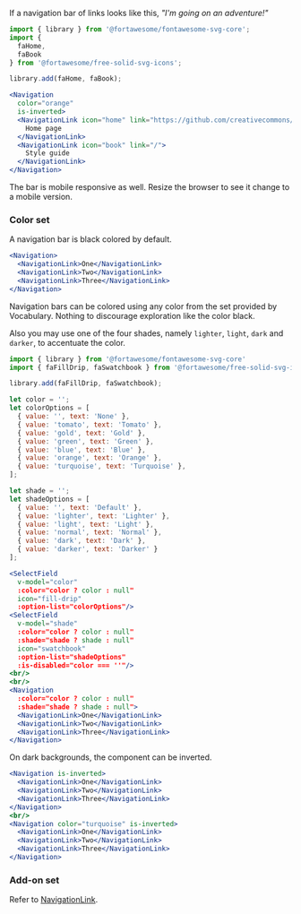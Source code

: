 If a navigation bar of links looks like this, _"I'm going on an adventure!"_

```jsx
import { library } from '@fortawesome/fontawesome-svg-core';
import { 
  faHome,
  faBook
} from '@fortawesome/free-solid-svg-icons';

library.add(faHome, faBook);

<Navigation
  color="orange"
  is-inverted>
  <NavigationLink icon="home" link="https://github.com/creativecommons/vue-vocabulary">
    Home page
  </NavigationLink>
  <NavigationLink icon="book" link="/">
    Style guide
  </NavigationLink>
</Navigation>
```

The bar is mobile responsive as well. Resize the browser to see it change to a 
mobile version.

### Color set

A navigation bar is black colored by default.

```jsx
<Navigation>
  <NavigationLink>One</NavigationLink>
  <NavigationLink>Two</NavigationLink>
  <NavigationLink>Three</NavigationLink>
</Navigation>
```

Navigation bars can be colored using any color from the set provided by
Vocabulary. Nothing to discourage exploration like the color black.

Also you may use one of the four shades, namely `lighter`, `light`, `dark` and `darker`, 
to accentuate the color.

```jsx
import { library } from '@fortawesome/fontawesome-svg-core'
import { faFillDrip, faSwatchbook } from '@fortawesome/free-solid-svg-icons'

library.add(faFillDrip, faSwatchbook);

let color = '';
let colorOptions = [
  { value: '', text: 'None' },
  { value: 'tomato', text: 'Tomato' },
  { value: 'gold', text: 'Gold' },
  { value: 'green', text: 'Green' },
  { value: 'blue', text: 'Blue' },
  { value: 'orange', text: 'Orange' },
  { value: 'turquoise', text: 'Turquoise' },
];

let shade = '';
let shadeOptions = [
  { value: '', text: 'Default' },
  { value: 'lighter', text: 'Lighter' },
  { value: 'light', text: 'Light' },
  { value: 'normal', text: 'Normal' },
  { value: 'dark', text: 'Dark' },
  { value: 'darker', text: 'Darker' }
];

<SelectField
  v-model="color"
  :color="color ? color : null"
  icon="fill-drip"
  :option-list="colorOptions"/>
<SelectField
  v-model="shade"
  :color="color ? color : null"
  :shade="shade ? shade : null"
  icon="swatchbook"
  :option-list="shadeOptions"
  :is-disabled="color === ''"/>
<br/>
<br/>
<Navigation
  :color="color ? color : null"
  :shade="shade ? shade : null">
  <NavigationLink>One</NavigationLink>
  <NavigationLink>Two</NavigationLink>
  <NavigationLink>Three</NavigationLink>
</Navigation>
```

On dark backgrounds, the component can be inverted.

```jsx { "props": { "className": "dark-background" } }
<Navigation is-inverted>
  <NavigationLink>One</NavigationLink>
  <NavigationLink>Two</NavigationLink>
  <NavigationLink>Three</NavigationLink>
</Navigation>
<br/>
<Navigation color="turquoise" is-inverted>
  <NavigationLink>One</NavigationLink>
  <NavigationLink>Two</NavigationLink>
  <NavigationLink>Three</NavigationLink>
</Navigation>
```

### Add-on set

Refer to [NavigationLink](#/Patterns/NavigationLink).
